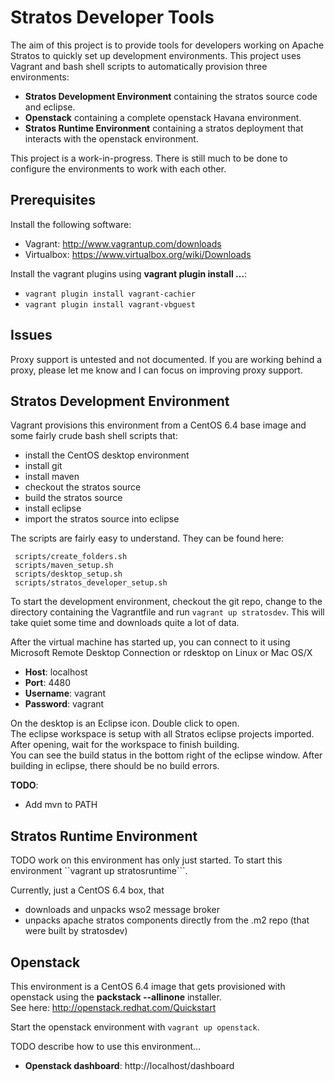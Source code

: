 Stratos Developer Tools
=======================

The aim of this project is to provide tools for developers working on 
Apache Stratos to quickly set up development environments.  This project 
uses Vagrant and bash shell scripts to automatically provision three environments:

- **Stratos Development Environment** containing the stratos source code and eclipse.
- **Openstack** containing a complete openstack Havana environment.
- **Stratos Runtime Environment** containing a stratos deployment that interacts with the openstack environment.

This project is a work-in-progress.  There is still much to be done to configure the environments to work
with each other.

Prerequisites
-------------
Install the following software:
- Vagrant: http://www.vagrantup.com/downloads
- Virtualbox: https://www.virtualbox.org/wiki/Downloads

Install the vagrant plugins using **vagrant plugin install ...**:
- ```vagrant plugin install vagrant-cachier```
- ```vagrant plugin install vagrant-vbguest```

Issues
------
Proxy support is untested and not documented.  If you are working behind a proxy, 
please let me know and I can focus on improving proxy support.

Stratos Development Environment
-------------------------------
Vagrant provisions this environment from a CentOS 6.4 base image and some fairly
crude bash shell scripts that:

- install the CentOS desktop environment
- install git
- install maven
- checkout the stratos source
- build the stratos source
- install eclipse
- import the stratos source into eclipse

The scripts are fairly easy to understand.  They can be found here:

     scripts/create_folders.sh
     scripts/maven_setup.sh
     scripts/desktop_setup.sh
     scripts/stratos_developer_setup.sh

To start the development environment, checkout the git repo, change to the directory
containing the Vagrantfile and run ```vagrant up stratosdev```.  This will
take quiet some time and downloads quite a lot of data.

After the virtual machine has started up, you can connect to it using 
Microsoft Remote Desktop Connection or rdesktop on Linux or Mac OS/X

- **Host**: localhost
- **Port**: 4480
- **Username**: vagrant
- **Password**: vagrant

On the desktop is an Eclipse icon.  Double click to open.  
The eclipse workspace is setup with all Stratos eclipse projects imported.  
After opening, wait for the workspace to finish building.  
You can see the build status in the bottom right of the 
eclipse window.  After building in eclipse, there should be no build errors.

**TODO**: 

- Add mvn to PATH

Stratos Runtime Environment
---------------------------

TODO work on this environment has only just started.  To start this environment ``vagrant up stratosruntime```.

Currently, just a CentOS 6.4 box, that 

- downloads and unpacks wso2 message broker
- unpacks apache stratos components directly from the .m2 repo (that were built by stratosdev)

Openstack
---------

This environment is a CentOS 6.4 image that gets provisioned with openstack
using the **packstack --allinone** installer.  
See here: http://openstack.redhat.com/Quickstart

Start the openstack environment with ```vagrant up openstack```.

TODO describe how to use this environment...

- **Openstack dashboard**: http://localhost/dashboard

